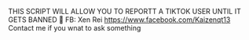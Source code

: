 THIS SCRIPT WILL ALLOW YOU TO REPORTT A TIKTOK USER UNTIL IT GETS BANNED 🚫 
FB: Xen Rei
https://www.facebook.com/Kaizenqt13
Contact me if you wnat to ask something 
